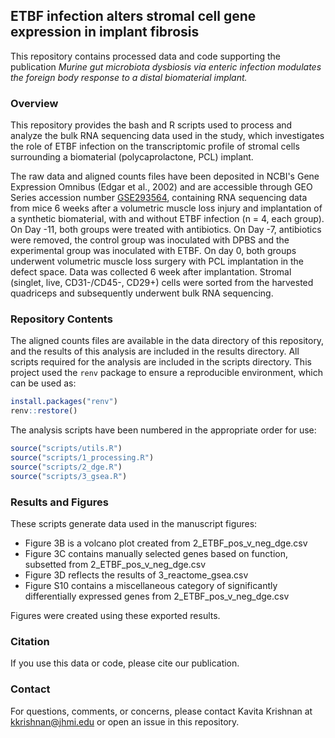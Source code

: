 ## ETBF infection alters stromal cell gene expression in implant fibrosis
This repository contains processed data and code supporting the publication _Murine gut microbiota dysbiosis via enteric infection modulates the foreign body response to a distal biomaterial implant._

### Overview

This repository provides the bash and R scripts used to process and analyze the bulk RNA sequencing data used in the study, which investigates the role of ETBF infection on the transcriptomic profile of stromal cells surrounding a biomaterial (polycaprolactone, PCL) implant.

The raw data and aligned counts files have been deposited in NCBI's Gene Expression Omnibus (Edgar et al., 2002) and are accessible through GEO Series accession number [GSE293564](https://www.ncbi.nlm.nih.gov/geo/query/acc.cgi?acc=GSE293564), containing RNA sequencing data from mice 6 weeks after a volumetric muscle loss injury and implantation of a synthetic biomaterial, with and without ETBF infection (n = 4, each group). On Day -11, both groups were treated with antibiotics. On Day -7, antibiotics were removed, the control group was inoculated with DPBS and the experimental group was inoculated with ETBF. On day 0, both groups underwent volumetric muscle loss surgery with PCL implantation in the defect space. Data was collected 6 week after implantation. Stromal (singlet, live, CD31-/CD45-, CD29+) cells were sorted from the harvested quadriceps and subsequently underwent bulk RNA sequencing.

### Repository Contents

The aligned counts files are available in the data directory of this repository, and the results of this analysis are included in the results directory. All scripts required for the analysis are included in the scripts directory. This project used the `renv` package to ensure a reproducible environment, which can be used as:

```r
install.packages("renv")
renv::restore()
```

The analysis scripts have been numbered in the appropriate order for use:

```r
source("scripts/utils.R")
source("scripts/1_processing.R")
source("scripts/2_dge.R")
source("scripts/3_gsea.R")
```

### Results and Figures

These scripts generate data used in the manuscript figures:

 - Figure 3B is a volcano plot created from 2_ETBF_pos_v_neg_dge.csv
 - Figure 3C contains manually selected genes based on function, subsetted from 2_ETBF_pos_v_neg_dge.csv
 - Figure 3D reflects the results of 3_reactome_gsea.csv
 - Figure S10 contains a miscellaneous category of significantly differentially expressed genes from 2_ETBF_pos_v_neg_dge.csv

Figures were created using these exported results.

### Citation

If you use this data or code, please cite our publication.

### Contact

For questions, comments, or concerns, please contact Kavita Krishnan at [kkrishnan@jhmi.edu](mailto:kkrishnan@jhmi.edu) or open an issue in this repository.
